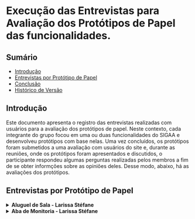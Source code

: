 # Execução das Entrevistas para Avaliação dos Protótipos de Papel das funcionalidades.

## Sumário

* [Introdução](#Introdução)
* [Entrevistas por Protótipo de Papel](#Entrevistas-por-Protótipo-de-Papel)
* [Conclusão](#Conclusão)
* [Histórico de Versão](#Histórico-de-Versão)

## Introdução 

Este documento apresenta o registro das entrevistas realizadas com usuários para a avaliação dos protótipos de papel. Neste contexto, cada integrante do grupo focou em uma ou duas funcionalidades do SIGAA e desenvolveu protótipos com base nelas. Uma vez concluídos, os protótipos foram submetidos a uma avaliação com usuários do site e, durante as reuniões, onde os protótipos foram apresentados e discutidos, o participante respondeu algumas perguntas realizadas pelos membros a fim de se obter informções sobre as opiniões deles. Desse modo, abaixo, há as avaliações dos protótipos.

## Entrevistas por Protótipo de Papel

<details>
  <summary size="20"><b> Aluguel de Sala - Larissa Stéfane</b></summary> 
  
### Funcionalidade: Aluguel de Sala

Uma das funcionalidades criadas é o aluguel de sala que tem o objetivo de facilitar o processo de aluguel para os estudantes.

Para visualizar como o protótipo funciona e todas as suas partes, assista o vídeo do teste piloto em [Teste Piloto do Protótipo de Papel do Aluguel de sala](https://youtu.be/1glGGT6AzM8)

Com base nisso, a avaliação do protótipo de papel para o aluguel de sala pode ser visualizado no vídeo 1:

<center> 
  
<iframe width="750" height="450" src="https://www.youtube.com/embed/DbIWUz5HpyU" title="IHC - Avaliação do Protótipo de Papel - Aluguel de Sala" frameborder="0" allow="accelerometer; autoplay; clipboard-write; encrypted-media; gyroscope; picture-in-picture; web-share" referrerpolicy="strict-origin-when-cross-origin" allowfullscreen></iframe>

 <b> Autora: </b> <a href="https://github.com/SkywalkerSupreme">Larissa Stéfane</a>.

</center>

Caso o vídeo acima não funcione, utilize o [link](https://www.youtube.com/watch?v=DbIWUz5HpyU)

Termo de consentimento do participante Carlos Gabriel em [Termo Carlos Gabriel](DesignAvaliaçãoDesenvolvimento/Nível2/Entrevistas/Termos/CarlosGabriel.md)

### Perguntas Respondidas Durante a Entrevista

<details>
  <summary size="20"><b> Questionário de Pré-Avaliação </b></summary> 

  
**1. Dados Demográficos**:

- **Nome**: Carlos Gabriel Cardoso Ramos

- **Idade**: 23 anos

- **Gênero**: Masculino

- **Curso ou Área de Estudo/Trabalho**: Engenharia de Software na UnB

**2. Com que frequência você usa computadores ou dispositivos móveis?**

- Com muita frequência, todos os dias.

**3. Qual o seu nível de familiaridade com o uso de software acadêmico, em geral?**

- Alta – Muita Familiaridade.

**4. Como você classificaria suas habilidades gerais com a tecnologia?**

- Alta.

**5. Qual a sua expectativa em relação à funcionalidade?**

- Acredita que vai atender à expectativa de muitas pessoas em relação ao gerenciamento de sala, ou seja, vai poder ajudar professores, alunos e monitores.

**6. Resumidamente, como você espera que a funcionalidade seja?**

- Acredita que a funcionalidade deve ser capaz de atender e registrar as demandas, sendo capaz de mostrar quem alugou e quem precisa alugar para manter o controle.

 </details>

<details>
  <summary size="20"><b> Observações sobre a funcionalidade </b></summary> 

- Seria interessante ter a possibilidade de poder emitir um comprovante de aluguel de sala em “visualizar/acessar” alugueis de sala.

- Achou o caminho das funcionalidades bem intuitivo.

 </details>

<details>
  <summary size="20"><b> Questionário de Avaliação </b></summary> 


**1. Como você define a sua interação com o protótipo de papel e como ele difere das suas expectativas?**

- O protótipo está conforme a expectativa do participante e ele considerou a interação amigável e intuitiva. Além disso, ele considera que está segundo a expectativa dele, pois mostrou os dados e as informações que ele gostaria de visualizar.

**2. De que maneira esse protótipo de papel influenciou a sua maneira de realizar essa atividade acadêmica? Você achou mais fácil de realizar do que seria feito presencialmente?**

- O participante acredita que será mais fácil alugar a sala por meio desa funcionalidade do que presencialmente na coordenação, além de também reduzir o tempo do processo.

**3. Quanto tempo você acredita que levou para completar as suas tarefas utilizando o protótipo de papel? Achou que demorou ou que foi rápido? Acredita que o tempo possa ser reduzido ao simplificar alguma etapa?**

- O participante acredita que o fluxo está fácil de ser executado e sem complicações. Assim, ele acredita que as tarefas podem ser realizadas de forma bem rápida.

- Uma forma que poderia simplificar a funcionalidade seria já ser possível acessar a funcionalidade diretamente, sem ter que acessar a aba outros antes.

**4. Como você avalia a sua satisfação geral com a experiência do uso da funcionalidade com o formato disposto no protótipo de papel?**

- Ele gostou de como a funcionalidade foi apresentada e organizada.

**5. Essa funcionalidade ofereceu o suporte adequado para auxiliá-lo em suas tarefas? Ela foi executada e planejada de forma adequada? Se não, como ela pode ser melhorada?**

- Sim, ele acredita que a funcionalidade está intuitiva, uma vez que as informações e os títulos das tarefas transmitem bem a ideia do que cada função ou etapa faz e espera do usuário.

**6. Quais são, na sua opinião, os aspectos mais positivos e negativos da funcionalidade apresentada pelo protótipo?**

- Os pontos positivos:

- Mostrar as opções de salas com sua capacidade.

- Ter um fluxo principal que evita que o usuário se perca no caminho, ou seja, é fácil seguir só um caminho sem se perder ou confundir.

- Ter a opção ou liberdade de voltar para a etapa anterior ou para a página principal.

**7.  Você acredita que seus objetivos com a funcionalidade podem ser alcançados da forma que foi apresentado no protótipo de papel? E quais não podem?**

- Sim, o participante afirmou que conseguiu atingir o seu objetivo com efetividade.

**8. Você consegue compreender e utilizar o formato das tarefas que foram apresentadas no protótipo de papel sem dificuldades?**

- Sim, o participante afirmou que conseguiu completar cada etapa sem complicações.

**9. Você acredita que consegue realizar as suas tarefas de forma eficiente e sem erros utilizando o formato apresentado o protótipo de papel caso a funcionalidade seja implementada?**

- O participante observou que uma coisa que iria atrapalhar os iniciantes seria ele saberem como acessar a funcionalidade, uma vez que não é totalmente intuitivo procurá-la na “aba outros”. No entanto, em relação à funcionalidade em si, ele acredita que ela está intuitiva de ser seguida.

**10. Quais elementos do protótipo geraram insatisfação para você?**

- O participante afirmou que gostou de todos os elementos e etapas da funcionalidade. Não houve elementos que o desagradou.

**11. Que aspectos da interação pelo formato do protótipo podem desmotivar você a explorar essas funcionalidades?**

- Uma situação que poderia desmotivar o usuário, principalmente, se forem iniciantes ou leigos em relação ao SIGAA, seria encontrar a funcionalidade, que está na “aba outros”.

**12. Você consegue entender a função de cada elemento presente no protótipo de papel?**

- As funcionalidades estão bem implícitas e cada uma delas indica bem o que significa a etapa ou tarefa.

**13. Quais problemas de usabilidade você acredita que um usuário pode enfrentar ao utilizar a funcionalidade como ela foi disposta no protótipo de papel?**

- Se tiver ícones na representação de algumas etapas, o ideal seria utilizar um que o usuário mais conhece e que represente bem o contexto.

**14. Você conseguiu acessar todas as informações necessárias para executar as tarefas no protótipo de papel?**

- Sim, o participante afirmou que conseguiu acessar todas as informações que desejava.

**15. Há alguma parte específica que os usuários podem evitar ou achar confusa em relação a como foi disposto no protótipo?**

- O usuário afirmou que não, ele não conseguiu pensar em nenhuma parte que poderia ser retirada ou simplificada.

 </details>

<details>
  <summary size="20"><b> Questionário Pós-Avaliação </b></summary> 

**1. Como você descreveria sua satisfação geral com a experiência de uso observada?**

- O participante afirmou estar satisfeito.

**2. Quais aspectos você achou mais intuitivos e quais menos intuitivos?**

- **Mais intuitivo:** Ter as opções para diversos caminhos de forma objetiva que deixa claro qual caminho o usuário deve seguir conforme o seu objetivo.

**3. As funcionalidades e o fluxo de trabalho apresentados atenderam às suas expectativas iniciais? Por favor, explique sua resposta.**

- Ele afirmou que o fluxo é bem intuitivo, ser completo e permite que o usuário tenha liberdade para voltar ou corrigir seus erros. Desse modo, afirmou que a funcionalidade atendeu a sua expectativa inicial.

**4. Com base na sua experiência, quais sugestões você daria para melhorar a funcionalidade e a experiência de uso?**

- Ele afirmou que, como a funcionalidade foi apresentada, está ótima e a sugestão seria deixar o encontro dela mais fácil, mesmo quando ele estiver na aba de outros.

</details>

</details>

<details>
  <summary size="20"><b> Aba de Monitoria - Larissa Stéfane </b></summary> 

### Funcionalidade: Aba de monitoria

Uma das funcionalidades criadas é a aba de monitoria que tem o objetivo realizar os processos referentes à monitorias e facilitar a vida dos envolvidos.

Para visualizar como o protótipo funciona e todas as suas partes, assista o vídeo do teste piloto em [Teste Piloto do Protótipo de Papel da Aba de Monitoria](https://youtu.be/QxSKSak-XPg)

Com base nisso, a avaliação do protótipo de papel para o aluguel de sala pode ser visualizado no vídeo 1:

<center> 
  
<iframe width="750" height="450" src="https://www.youtube.com/embed/NGPHZ_bTXso" title="IHC - Avaliação do Protótipo de Papel - Aba de Monitoria" frameborder="0" allow="accelerometer; autoplay; clipboard-write; encrypted-media; gyroscope; picture-in-picture; web-share" referrerpolicy="strict-origin-when-cross-origin" allowfullscreen></iframe>

 <b> Autora: </b> <a href="https://github.com/SkywalkerSupreme">Larissa Stéfane</a>.

</center>

Caso o vídeo acima não funcione, utilize o [link](https://youtu.be/NGPHZ_bTXso)

Termo de consentimento do participante Amanda Campos em [Termo Amanda Campos](DesignAvaliaçãoDesenvolvimento/Nível2/Entrevistas/Termos/AmandaCampos.md)

### Perguntas Respondidas Durante a Entrevista


## Histórico de Versão
| Versão | Alteração                                                        | Responsável     | Revisor         | Data       |
| ------ | ---------------------------------------------------------------- | --------------- | --------------- | ---------- |
| 1.0    | Criação do documento  e formação da estrutura                    | Larissa Stéfane | -               | 30/05/2024 |
| 1.1    | Adicionar entrevista do aluguel de sala                          | Larissa Stéfane | -               | 30/05/2024 |
| 1.2    | Adicionar entrevista da aba de monitoria                         | Larissa Stéfane | -               | 30/05/2024 |





